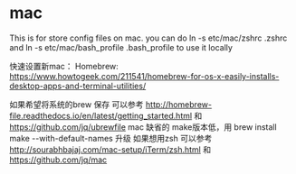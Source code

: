 # mac
This is for store config files on mac.
you can do ln -s etc/mac/zshrc .zshrc and ln -s etc/mac/bash_profile .bash_profile to use it locally

快速设置新mac：
Homebrew: https://www.howtogeek.com/211541/homebrew-for-os-x-easily-installs-desktop-apps-and-terminal-utilities/

如果希望将系统的brew 保存 可以参考 http://homebrew-file.readthedocs.io/en/latest/getting_started.html 和 https://github.com/jq/ubrewfile
mac 缺省的 make版本低，用 brew install make --with-default-names 升级 
如果想用zsh 可以参考 http://sourabhbajaj.com/mac-setup/iTerm/zsh.html 和 https://github.com/jq/mac


